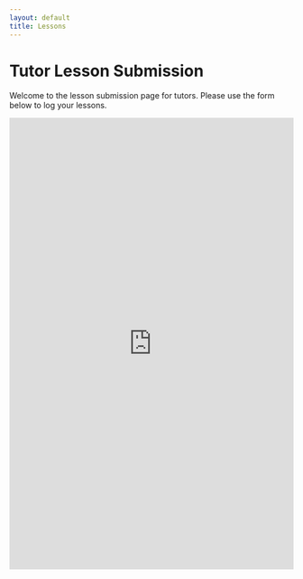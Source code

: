 ```yaml
---
layout: default
title: Lessons
---
```


<h1>Tutor Lesson Submission</h1>
<p>Welcome to the lesson submission page for tutors. Please use the form below to log your lessons.</p>

<!-- Embed Google Form here -->
<iframe src="https://forms.gle/ZQtaxJ3o4UoxCdYd9" width="100%" height="800" frameborder="0" marginheight="0" marginwidth="0">Loading…</iframe>
